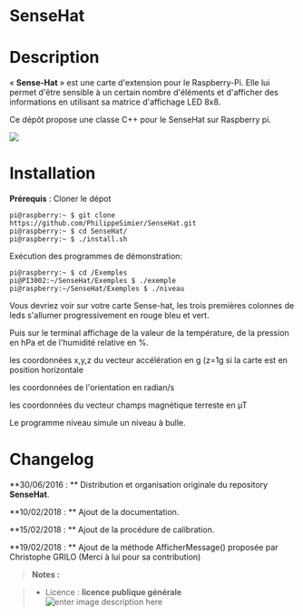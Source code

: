 ﻿# SenseHat

# Description
« **Sense-Hat** » est une carte d'extension pour le Raspberry-Pi. Elle lui
permet d'être sensible à un certain nombre d'éléments et d'afficher des
informations en utilisant sa matrice d'affichage LED 8x8.

Ce dépôt propose une classe C++ pour le SenseHat sur Raspberry pi.

<img src="https://github.com/PhilippeSimier/SenseHat/blob/master/Documentation/Sense-HAT.png">

# Installation


**Prérequis** : 
Cloner le dépot

    pi@raspberry:~ $ git clone https://github.com/PhilippeSimier/SenseHat.git
    pi@raspberry:~ $ cd SenseHat/
    pi@raspberry:~ $ ./install.sh


Exécution des programmes de démonstration:
 
    pi@raspberry:~ $ cd /Exemples
    pi@PI3002:~/SenseHat/Exemples $ ./exemple
    pi@raspberry:~/SenseHat/Exemples $ ./niveau

Vous devriez voir sur votre carte Sense-hat, les trois premières colonnes de leds s'allumer  progressivement en rouge bleu et vert.

 Puis sur le terminal affichage de la valeur de la température, de la pression en hPa
et de l'humidité relative en %.

les coordonnées x,y,z du vecteur accélération en g (z=1g si la carte est en position horizontale
 
les coordonnées de l'orientation en radian/s

les coordonnées du vecteur champs magnétique terreste en µT 

Le programme niveau simule un niveau à bulle.

# Changelog

**30/06/2016 : ** Distribution et organisation originale du repository **SenseHat**. 

**10/02/2018 : ** Ajout de la documentation.

**15/02/2018 : ** Ajout de la procédure de calibration.

**19/02/2018 : ** Ajout de la méthode AfficherMessage() proposée par Christophe GRILO (Merci à lui pour sa contribution) 

> **Notes :**


> - Licence : **licence publique générale** ![enter image description here](https://img.shields.io/badge/licence-GPL-green.svg)
<!-- TOOLBOX 

Génération des badges : https://shields.io/
Génération de ce fichier : https://stackedit.io/editor#


